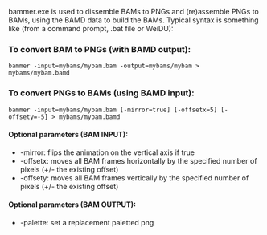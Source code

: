 bammer.exe is used to dissemble BAMs to PNGs and (re)assemble PNGs to BAMs, using the BAMD data to build the BAMs. Typical syntax is something like (from a command prompt, .bat file or WeiDU): 


### To convert BAM to PNGs (with BAMD output):
`bammer -input=mybams/mybam.bam -output=mybams/mybam > mybams/mybam.bamd`

### To convert PNGs to BAMs (using BAMD input):
`bammer -input=mybams/mybam.bam [-mirror=true] [-offsetx=5] [-offsety=-5] > mybams/mybam.bamd`

#### Optional parameters (BAM INPUT):
*  -mirror:  flips the animation on the vertical axis if true
*  -offsetx: moves all BAM frames horizontally by the specified number of pixels (+/- the existing offset)
*  -offsety: moves all BAM frames vertically by the specified number of pixels (+/- the existing offset)

#### Optional parameters (BAM OUTPUT):
*  -palette: set a replacement paletted png
